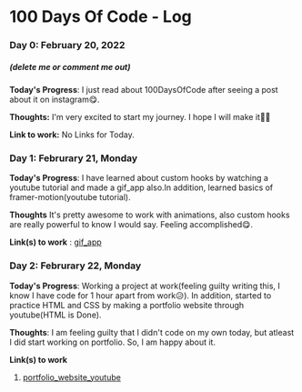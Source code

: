 # 100 Days Of Code - Log

### Day 0: February 20, 2022
##### (delete me or comment me out)

**Today's Progress**: I just read about 100DaysOfCode after seeing a post about it on instagram😋.

**Thoughts:** I'm very excited to start my journey. I hope I will make it🤞🏻

**Link to work:** No Links for Today.
         
### Day 1: Februrary 21, Monday

**Today's Progress**: I have learned about custom hooks by watching a youtube tutorial and made a gif_app also.In addition, learned basics of framer-motion(youtube tutorial).

**Thoughts** It's pretty awesome to work with animations, also custom hooks are really powerful to know I would say. Feeling accomplished😋. 

**Link(s) to work** : [gif_app](https://github.com/Suryakaran1234/gif_app)
               
### Day 2: Februrary 22, Monday

**Today's Progress**: Working a project at work(feeling guilty writing this, I know I have code for 1 hour apart from work😥). In addition, started to practice HTML and CSS by making a portfolio website through youtube(HTML is Done).

**Thoughts**: I am feeling guilty that I didn't code on my own today, but atleast I did start working on portfolio. So, I am happy about it.

**Link(s) to work**
1. [portfolio_website_youtube](https://github.com/Suryakaran1234/portfolio_website_youtube)
